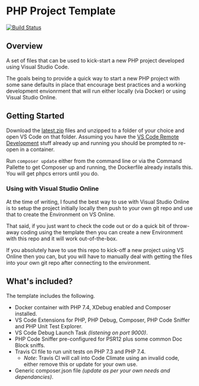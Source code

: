 # PHP Project Template

[![Build Status](https://travis-ci.com/mhcg/php-library-template.svg?branch=master)](https://travis-ci.com/mhcg/php-library-template)

## Overview

A set of files that can be used to kick-start a new PHP project developed using Visual Studio Code.

The goals being to provide a quick way to start a new PHP project with some sane defaults in place that encourage best practices and a working development envionrment that will run either locally (via Docker) or using Visual Studio Online.

## Getting Started

Download the [latest.zip](/mhcg/php-library-template/releases/latest) files and unzipped to a folder of your choice and open VS Code on that folder.  Assuming you have the [VS Code Remote Development](https://code.visualstudio.com/docs/remote/remote-overview) stuff already up and running you should be prompted to re-open in a container.

Run `composer update` either from the command line or via the Command Pallette to get Composer up and running, the Dockerfile already installs this.  You will get phpcs errors until you do.

### Using with Visual Studio Online

At the time of writing, I found the best way to use with Visual Studio Online is to setup the project initially locally then push to your own git repo and use that to create the Environment on VS Online.

That said, if you just want to check the code out or do a quick bit of throw-away coding using the template then you can create a new Environment with this repo and it will work out-of-the-box.

If you absolutely have to use this repo to kick-off a new project using VS Online then you can, but you will have to manually deal with getting the files into your own git repo after connecting to the environment.

## What's included?

The template includes the following.

* Docker container with PHP 7.4, XDebug enabled and Composer installed.
* VS Code Extensions for PHP, PHP Debug, Composer, PHP Code Sniffer and PHP Unit Test Explorer.
* VS Code Debug Launch Task *(listening on port 9000)*.
* PHP Code Sniffer pre-configured for PSR12 plus some common Doc Block sniffs.
* Travis CI file to run unit tests on PHP 7.3 and PHP 7.4.
  - *Note*: Travis CI will call into Code Climate using an invalid code, either remove this or update for your own use.
* Generic composer.json file *(update as per your own needs and dependancies)*.